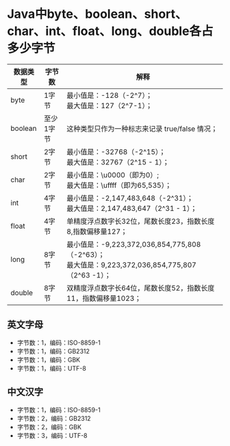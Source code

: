 # Java中byte、boolean、short、char、int、float、long、double各占多少字节

数据类型 | 字节数 |  解释  
-|-|-
byte | 1字节 | 最小值是：-128（-2^7）；<br/> 最大值是：127（2^7-1）； |
boolean | 至少1字节 | 这种类型只作为一种标志来记录 true/false 情况； |
short | 2字节 | 最小值是：-32768（-2^15）；<br/> 最大值是：32767（2^15 - 1）；|
char | 2字节 | 最小值是：\u0000（即为0）;<br/> 最大值是：\uffff（即为65,535）；|
int | 4字节 | 最小值是：-2,147,483,648（-2^31）；<br/> 最大值是：2,147,483,647（2^31 - 1）；|
float | 4字节 | 单精度浮点数字长32位，尾数长度23，指数长度8,指数偏移量127；|
long | 8字节 | 最小值是：-9,223,372,036,854,775,808（-2^63）；<br/> 最大值是：9,223,372,036,854,775,807（2^63 -1）；|
double | 8字节 | 双精度浮点数字长64位，尾数长度52，指数长度11，指数偏移量1023；|

## 英文字母
* 字节数：1，编码：ISO-8859-1
* 字节数：1，编码：GB2312
* 字节数：1，编码：GBK
* 字节数：1，编码：UTF-8

## 中文汉字
* 字节数：1，编码：ISO-8859-1
* 字节数：2，编码：GB2312
* 字节数：2，编码：GBK
* 字节数：3，编码：UTF-8

